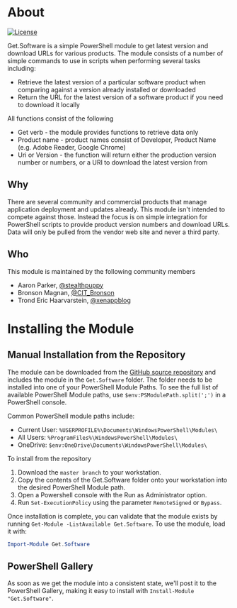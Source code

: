 # About

[![License][license-badge]][license]

Get.Software is a simple PowerShell module to get latest version and download URLs for various products. The module consists of a number of simple commands to use in scripts when performing several tasks including:

* Retrieve the latest version of a particular software product when comparing against a version already installed or downloaded
* Return the URL for the latest version of a software product if you need to download it locally

All functions consist of the following

* Get verb - the module provides functions to retrieve data only
* Product name - product names consist of Developer, Product Name (e.g. Adobe Reader, Google Chrome)
* Uri or Version - the function will return either the production version number or numbers, or a URI to download the latest version from

## Why

There are several community and commercial products that manage application deployment and updates already. This module isn't intended to compete against those. Instead the focus is on simple integration for PowerShell scripts to provide product version numbers and download URLs. Data will only be pulled from the vendor web site and never a third party.

## Who

This module is maintained by the following community members

* Aaron Parker, [@stealthpuppy](https://twitter.com/stealthpuppy)
* Bronson Magnan, [@CIT_Bronson](https://twitter.com/CIT_Bronson)
* Trond Eric Haarvarstein, [@xenappblog](https://twitter.com/xenappblog)

# Installing the Module

## Manual Installation from the Repository

The module can be downloaded from the [GitHub source repository](https://github.com/aaronparker/get.software) and includes the module in the `Get.Software` folder. The folder needs to be installed into one of your PowerShell Module Paths. To see the full list of available PowerShell Module paths, use `$env:PSModulePath.split(';')` in a PowerShell console.

Common PowerShell module paths include:

* Current User: `%USERPROFILE%\Documents\WindowsPowerShell\Modules\`
* All Users: `%ProgramFiles%\WindowsPowerShell\Modules\`
* OneDrive: `$env:OneDrive\Documents\WindowsPowerShell\Modules\`

To install from the repository

1. Download the `master branch` to your workstation.
2. Copy the contents of the Get.Software folder onto your workstation into the desired PowerShell Module path.
3. Open a Powershell console with the Run as Administrator option.
4. Run `Set-ExecutionPolicy` using the parameter `RemoteSigned` or `Bypass`.

Once installation is complete, you can validate that the module exists by running `Get-Module -ListAvailable Get.Software`. To use the module, load it with:

```powershell
Import-Module Get.Software
```

## PowerShell Gallery

As soon as we get the module into a consistent state, we'll post it to the PowerShell Gallery, making it easy to install with `Install-Module "Get.Software"`.

[appveyor-badge]: https://img.shields.io/appveyor/ci/aaronparker/Get.Software/master.svg?style=flat-square&logo=appveyor
[appveyor-build]: https://ci.appveyor.com/project/aaronparker/get.software
[psgallery-badge]: https://img.shields.io/powershellgallery/dt/get.software.svg?style=flat-square
[psgallery]: https://www.powershellgallery.com/packages/get.software
[psgallery-version-badge]: https://img.shields.io/powershellgallery/v/get.software.svg?style=flat-square
[psgallery-version]: https://www.powershellgallery.com/packages/get.software
[github-release-badge]: https://img.shields.io/github/release/aaronparker/Get.Software.svg?style=flat-square
[github-release]: https://github.com/aaronparker/Install-VisualCRedistributables/releases/latest
[license-badge]: https://img.shields.io/github/license/aaronparker/Get.Software.svg?style=flat-square
[license]: https://github.com/aaronparker/get.software/blob/master/LICENSE
